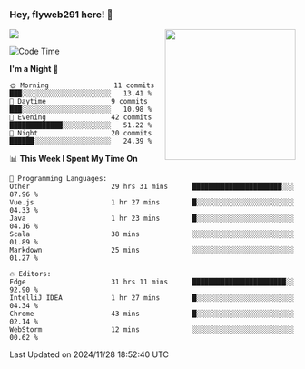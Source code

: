 ### Hey, flyweb291 here! 👋

![](https://metrics.lecoq.io/cherry291?template=classic&config.timezone=Asia%2FShanghai)
<img align='right' src="https://media.giphy.com/media/M9gbBd9nbDrOTu1Mqx/giphy.gif" width="230">
<!-- ![](https://github-readme-stats-ouuan.vercel.app/api?username=flyweb291&theme=dark&show_icons=true) -->

<!--START_SECTION:waka-->
![Code Time](http://img.shields.io/badge/Code%20Time-554%20hrs%2016%20mins-blue)

**I'm a Night 🦉** 

```text
🌞 Morning                11 commits          ███░░░░░░░░░░░░░░░░░░░░░░   13.41 % 
🌆 Daytime                9 commits           ███░░░░░░░░░░░░░░░░░░░░░░   10.98 % 
🌃 Evening                42 commits          █████████████░░░░░░░░░░░░   51.22 % 
🌙 Night                  20 commits          ██████░░░░░░░░░░░░░░░░░░░   24.39 % 
```


📊 **This Week I Spent My Time On** 

```text
💬 Programming Languages: 
Other                    29 hrs 31 mins      ██████████████████████░░░   87.96 % 
Vue.js                   1 hr 27 mins        █░░░░░░░░░░░░░░░░░░░░░░░░   04.33 % 
Java                     1 hr 23 mins        █░░░░░░░░░░░░░░░░░░░░░░░░   04.16 % 
Scala                    38 mins             ░░░░░░░░░░░░░░░░░░░░░░░░░   01.89 % 
Markdown                 25 mins             ░░░░░░░░░░░░░░░░░░░░░░░░░   01.27 % 

🔥 Editors: 
Edge                     31 hrs 11 mins      ███████████████████████░░   92.90 % 
IntelliJ IDEA            1 hr 27 mins        █░░░░░░░░░░░░░░░░░░░░░░░░   04.34 % 
Chrome                   43 mins             █░░░░░░░░░░░░░░░░░░░░░░░░   02.14 % 
WebStorm                 12 mins             ░░░░░░░░░░░░░░░░░░░░░░░░░   00.62 % 
```


 Last Updated on 2024/11/28 18:52:40 UTC
<!--END_SECTION:waka-->

<!--
**flyweb291/数字游牧人** is a ✨ _special_ ✨ repository because its `README.md` (this file) appears on your GitHub profile.

Here are some ideas to get you started:

- 🔭 I’m currently working on ...
- 🌱 I’m currently learning ...
- 👯 I’m looking to collaborate on ...
- 🤔 I’m looking for help with ...
- 💬 Ask me about ...
- 📫 How to reach me: ...
- 😄 Pronouns: ...
- ⚡ Fun fact: ...
-->
